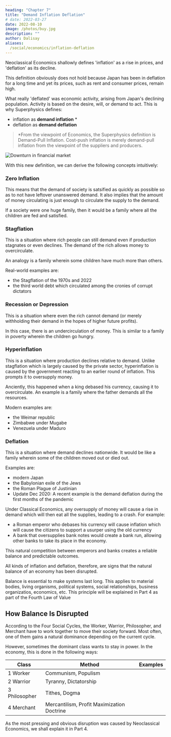 ```yaml
---
heading: "Chapter 7"
title: "Demand Inflation Deflation"
# date: 2022-03-27
date: 2022-08-10
image: /photos/buy.jpg
description: ""
author: Dalisay
aliases:
  /social/economics/inflation-deflation
---
```




Neoclassical Economics shallowly defines 'inflation' as a rise in prices, and 'deflation' as its decline.

This definition obviously does not hold because Japan has been in deflation for a long time and yet its prices, such as rent and consumer prices, remain high.

What really 'deflated' was economic activity, arising from Japan's declining population. Activity is based on the desire, will, or demand to act. This is why Superphysics defines:
- inflation as **demand inflation** *
- deflation as **demand deflation**

> *From the viewpoint of Economics, the Superphysics definition is Demand-Pull Inflation. Cost-push inflation is merely demand-pull inflation from the viewpoint of the suppliers and producers.


![Downturn in financial market](/photos/econ/crash.jpg)


With this new definition, we can derive the following concepts intuitively:

### Zero Inflation 

This means that the demand of society is satsified as quickly as possible so as to not have leftover unanswered demand. It also implies that the amount of money circulating is just enough to circulate the supply to the demand. 

If a society were one huge family, then it would be a family where all the children are fed and satisfied. 

### Stagflation

This is a situation where rich people can still demand even if production stagnates or even declines. The demand of the rich allows money to overcirculate. 

An analogy is a family wherein some children have much more than others.

Real-world examples are:
- the Stagflation of the 1970s and 2022
- the third world debt which circulated among the cronies of corrupt dictators

### Recession or Depression

This is a situation where even the rich cannot demand (or merely withholding their demand in the hopes of higher future profits). 

In this case, there is an undercirculation of money. This is similar to a family in poverty wherein the children go hungry.


### Hyperinflation

This is a situation where production declines relative to demand. Unlike stagflation which is largely caused by the private sector, hyperinflation is caused by the government reacting to an earlier round of inflation. This prompts it to oversupply money. 

Anciently, this happened when a king debased his currency, causing it to overcirculate. An example is a family where the father demands all the resources. 

Modern examples are:
- the Weimar republic
- Zimbabwe under Mugabe
- Venezuela under Maduro


### Deflation

This is a situation where demand declines nationwide. It would be like a family wherein some of the children moved out or died out. 

Examples are:
- modern Japan
- the Babylonian exile of the Jews
- the Roman Plague of Justinian
- Update Dec 2020: A recent example is the demand deflation during the first months of the pandemic

<!-- - **Wage-induced Inflation** is an increase in the demand of workers

- **Profit-induced Inflation** is an increase in the demand of business owners

- **Wage-induced Inflation** is an increase in the demand of workers
 -->
Under Classical Economics, any oversupply of money will cause a rise in demand which will then eat all the supplies, leading to a crash. <!-- be cancelled out by demand inflation which will then cannibalize productivity, leading to a crash. --> For example:
- a Roman emperor who debases his currency will cause inflation which will cause the citizens to support a usurper using the old currency
- A bank that oversupplies bank notes would create a bank run, allowing other banks to take its place in the economy. 

This natural competition between emperors and banks creates a reliable balance and predictable outcomes.


All kinds of inflation and deflation, therefore, are signs that the natural balance of an economy has been disrupted. 

Balance is essential to make systems last long. This applies to material bodies, living organisms, political systems, social relationships, business organizatios, economics, etc. This principle will be explained in Part 4 as part of the Fourth Law of Value


## How Balance Is Disrupted

According to the Four Social Cycles, the Worker, Warrior, Philosopher, and Merchant have to work together to move their society forward. Most often, one of them gains a natural dominance depending on the current cycle. 

However, sometimes the dominant class wants to stay in power. In the economy, this is done in the following ways:

Class | Method | Examples
--- | --- | --- 
1 Worker | Communism, Populism
2 Warrior | Tyranny, Dictatorship
3 Philosopher | Tithes, Dogma
4 Merchant | Mercantilism, Profit Maximization Doctrine


As the most pressing and obvious disruption was caused by Neoclassical Economics, we shall explain it in Part 4. 


